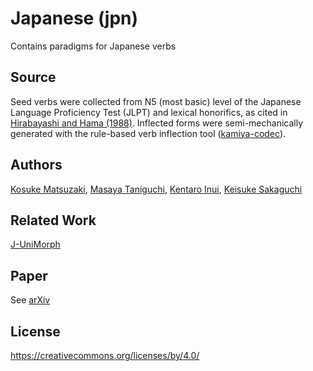 # Japanese (jpn)


Contains paradigms for Japanese verbs


## Source

Seed verbs were collected from N5 (most basic) level of the Japanese Language Proficiency Test (JLPT) and lexical honorifics, as cited in [Hirabayashi and Hama (1988)][keigo]. Inflected forms were semi-mechanically generated with the rule-based verb inflection tool ([kamiya-codec][kamiya-codec]).



## Authors

[Kosuke Matsuzaki][matsu], [Masaya Taniguchi][tani], [Kentaro Inui][Inui], [Keisuke Sakaguchi][Sakaguchi]


## Related Work

[J-UniMorph][j-uni]

## Paper

See [arXiv][paper]

## License

https://creativecommons.org/licenses/by/4.0/


[paper]: https://arxiv.org/abs/2402.14411
[keigo]: https://cir.nii.ac.jp/crid/1130000795989197696 "敬語"
[kamiya-codec]: https://github.com/fasiha/kamiya-codec "kamiya-codec"
[matsu]: https://matsukosuke.github.io/ "Kosuke Matsuzaki"
[tani]: https://tani.github.io "Mayasa Taniguchi"
[Inui]: https://www.cl.ecei.tohoku.ac.jp/~inui/ "Kentaro Inui"
[Sakaguchi]: https://keisuke-sakaguchi.github.io/ "Keisuke Sakaguchi"
[j-uni]: https://github.com/cl-tohoku/J-UniMorph "J-UniMorph"


